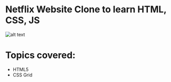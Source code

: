 # Netflix Website Clone to learn HTML, CSS, JS

![alt text](https://user-images.githubusercontent.com/36263575/58784453-5e6c5200-85db-11e9-9b56-88a679c5202a.png)

# Topics covered:
* HTML5
* CSS Grid
